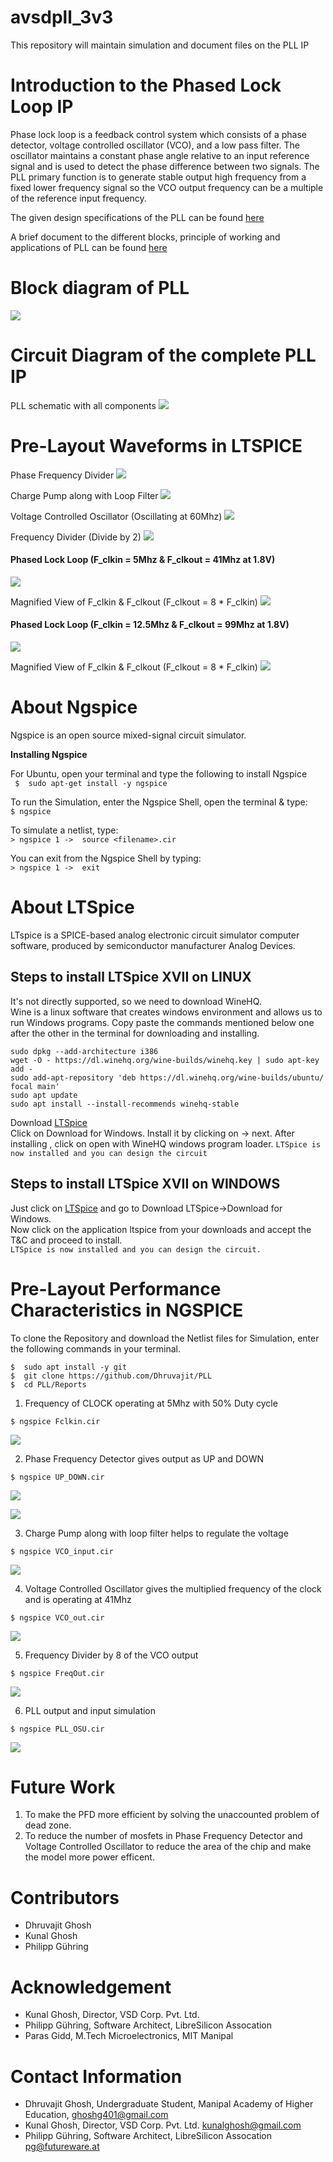 # avsdpll_3v3
This repository will maintain simulation and document files on the PLL IP 

# Introduction to the Phased Lock Loop IP

Phase lock loop is a feedback control system which consists of a phase detector, voltage controlled oscillator (VCO), and a low pass filter. The oscillator maintains a constant phase angle relative to an input reference signal and is used to detect the phase difference between two signals. The PLL primary function is to generate stable output high frequency from a fixed lower frequency signal so the VCO output frequency can be a multiple of the reference input frequency.

The given design specifications of the PLL can be found [here](https://github.com/Dhruvajit/PLL/blob/master/Reports/Specifications.pdf)

A brief document to the different blocks, principle of working and applications of PLL can be found [here](https://github.com/Dhruvajit/PLL/blob/master/Reports/PLL_OnChipMultiplier.pdf)

# Block diagram of PLL

![](Images/Block_diagram.png)

# Circuit Diagram of the complete PLL IP

PLL schematic with all components
![](Images/PLL_Schematic.JPG)

# Pre-Layout Waveforms in LTSPICE

Phase Frequency Divider
![](Images/LTSpice_Images/PFD_output.png)

Charge Pump along with Loop Filter
![](Images/LTSpice_Images/ChargePump_output.png)

Voltage Controlled Oscillator (Oscillating at 60Mhz)
![](Images/LTSpice_Images/VCO_output.png)

Frequency Divider (Divide by 2)
![](Images/LTSpice_Images/FrequencyDivider_output.png)

#### Phased Lock Loop (F_clkin = 5Mhz & F_clkout = 41Mhz at 1.8V)
![](Images/LTSpice_Images/PLL_output_5Mhz.png)

Magnified View of F_clkin & F_clkout (F_clkout = 8 * F_clkin)
![](Images/LTSpice_Images/PLL_5Mhz_magnified.png)

#### Phased Lock Loop (F_clkin = 12.5Mhz & F_clkout = 99Mhz at 1.8V)
![](Images/LTSpice_Images/PLL_12Mhz.png)

Magnified View of F_clkin & F_clkout (F_clkout = 8 * F_clkin)
![](Images/LTSpice_Images/PLL_12Mhzmagnified.png)

# About Ngspice
Ngspice is an open source mixed-signal circuit simulator.

**Installing Ngspice**

For Ubuntu, open your terminal and type the following to install Ngspice\
``` $  sudo apt-get install -y ngspice```

To run the Simulation, enter the Ngspice Shell, open the terminal & type:\
``` $ ngspice ```

To simulate a netlist, type:\
```> ngspice 1 ->  source <filename>.cir```

You can exit from the Ngspice Shell by typing:\
```> ngspice 1 ->  exit```

# About LTSpice

LTspice is a SPICE-based analog electronic circuit simulator computer software, produced by semiconductor manufacturer Analog Devices.

## Steps to install LTSpice XVII on LINUX

It's not directly supported, so we need to download WineHQ.\
Wine is a linux software that creates windows environment and allows us to run Windows programs.
Copy paste the commands mentioned below one after the other in the terminal for downloading and installing.
```
sudo dpkg --add-architecture i386
wget -O - https://dl.winehq.org/wine-builds/winehq.key | sudo apt-key add -
sudo add-apt-repository 'deb https://dl.winehq.org/wine-builds/ubuntu/ focal main'
sudo apt update
sudo apt install --install-recommends winehq-stable
```

Download [LTSpice](https://www.analog.com/en/design-center/design-tools-and-calculators/ltspice-simulator.html)\
Click on Download for Windows.
Install it by clicking on -> next.
After installing , click on open with WineHQ windows program loader.
```LTSpice is now installed and you can design the circuit```

## Steps to install LTSpice XVII on WINDOWS

Just click on [LTSpice](https://www.analog.com/en/design-center/design-tools-and-calculators/ltspice-simulator.html) and go to Download LTSpice->Download for Windows.\
Now click on the application ltspice from your downloads and accept the T&C and proceed to install.\
```LTSpice is now installed and you can design the circuit.```

# Pre-Layout Performance Characteristics in NGSPICE

To clone the Repository and download the Netlist files for Simulation, enter the following commands in your terminal.
```
$  sudo apt install -y git
$  git clone https://github.com/Dhruvajit/PLL
$  cd PLL/Reports
````

1. Frequency of CLOCK operating at 5Mhz with 50% Duty cycle 

```
$ ngspice Fclkin.cir
``` 

![](Images/NGSpice_Images/NGSP_PLL_INP.JPG)

2. Phase Frequency Detector gives output as UP and DOWN

```
$ ngspice UP_DOWN.cir
``` 

![](Images/NGSpice_Images/NGS_UP.JPG)

![](Images/NGSpice_Images/NGSP_DOWN.JPG)

3. Charge Pump along with loop filter helps to regulate the voltage

```
$ ngspice VCO_input.cir 
```

![](Images/NGSpice_Images/NGSP_PLL_CP.JPG)

4. Voltage Controlled Oscillator gives the multiplied frequency of the clock and is operating at 41Mhz 

```
$ ngspice VCO_out.cir
```

![](Images/NGSpice_Images/NGSP_VCO_out.JPG)

5. Frequency Divider by 8 of the VCO output

```
$ ngspice FreqOut.cir
```

![](Images/NGSpice_Images/NGSP_FD_out.JPG)

6. PLL output and input simulation
```
$ ngspice PLL_OSU.cir
```
![](Images/NGSpice_Images/NGSP_PLL_INOUT.JPG)



# Future Work

1. To make the PFD more efficient by solving the unaccounted problem of dead zone.
2. To reduce the number of mosfets in Phase Frequency Detector and Voltage Controlled Oscillator to reduce the area of the chip and make the model more power efficent.

# Contributors

- Dhruvajit Ghosh
- Kunal Ghosh
- Philipp Gühring

# Acknowledgement

- Kunal Ghosh, Director, VSD Corp. Pvt. Ltd.
- Philipp Gühring, Software Architect, LibreSilicon Assocation
- Paras Gidd, M.Tech Microelectronics, MIT Manipal

# Contact Information

- Dhruvajit Ghosh, Undergraduate Student, Manipal Academy of Higher Education, ghoshg401@gmail.com
- Kunal Ghosh, Director, VSD Corp. Pvt. Ltd. kunalghosh@gmail.com
- Philipp Gühring, Software Architect, LibreSilicon Assocation pg@futureware.at




